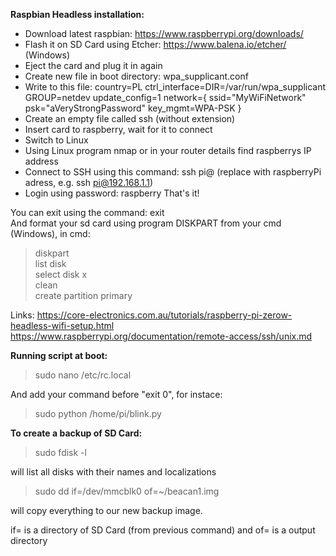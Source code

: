 **Raspbian Headless installation:**

- Download latest raspbian: https://www.raspberrypi.org/downloads/
- Flash it on SD Card using Etcher: https://www.balena.io/etcher/ (Windows)
- Eject the card and plug it in again
- Create new file in boot directory: wpa_supplicant.conf
- Write to this file:
country=PL
ctrl_interface=DIR=/var/run/wpa_supplicant GROUP=netdev
update_config=1
network={
	ssid="MyWiFiNetwork"
	psk="aVeryStrongPassword"
	key_mgmt=WPA-PSK
}
- Create an empty file called ssh (without extension)
- Insert card to raspberry, wait for it to connect
- Switch to Linux
- Using Linux program nmap or in your router details find raspberrys IP address
- Connect to SSH using this command:  ssh pi@<IP>
(replace <IP> with raspberryPi adress, e.g. ssh pi@192.168.1.1)
- Login using password: raspberry
That's it!

You can exit using the command: exit  
And format your sd card using program DISKPART from your cmd (Windows), in cmd:
> diskpart  
> list disk  
> select disk x  
> clean  
> create partition primary  

Links:
https://core-electronics.com.au/tutorials/raspberry-pi-zerow-headless-wifi-setup.html
https://www.raspberrypi.org/documentation/remote-access/ssh/unix.md


**Running script at boot:**

> sudo nano /etc/rc.local    

And add your command before "exit 0", for instace:  

> sudo python /home/pi/blink.py 


**To create a backup of SD Card:**

> sudo fdisk -l </br> 

will list all disks with their names and localizations </br>

> sudo dd if=/dev/mmcblk0 of=~/beacan1.img </br> 

will copy everything to our new backup image.

if= is a directory of SD Card (from previous command) and of= is a output directory
